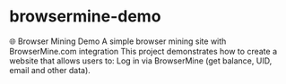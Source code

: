 # browsermine-demo
🌐 Browser Mining Demo A simple browser mining site with BrowserMine.com integration  This project demonstrates how to create a website that allows users to: Log in via BrowserMine (get balance, UID, email and other data).
